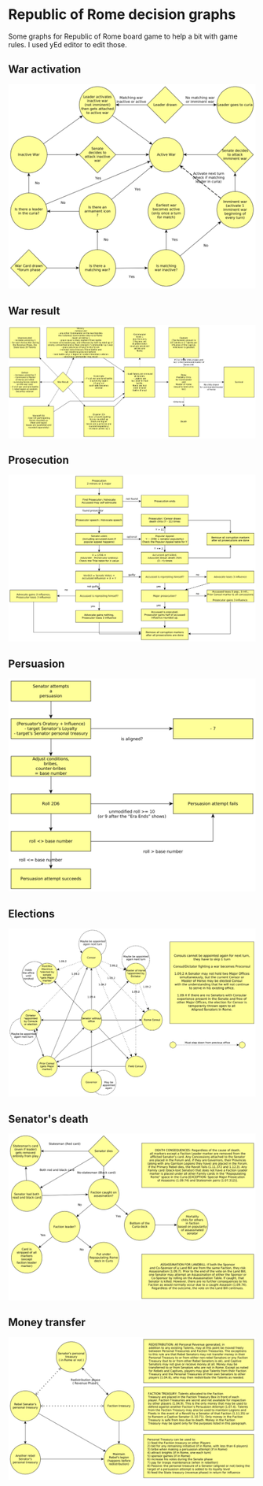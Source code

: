 # Republic of Rome decision graphs

Some graphs for Republic of Rome board game to help a bit with game rules. I used yEd editor to edit those.

## War activation
<img src="/images/wars.png">

## War result
<img src="/images/war_result.png">

## Prosecution
<img src="/images/prosecution.png">

## Persuasion
<img src="/images/persuasion.png">

## Elections
<img src="/images/elections.png">

## Senator's death
<img src="/images/senators_death.png">

## Money transfer
<img src="/images/money_transfer.png">
